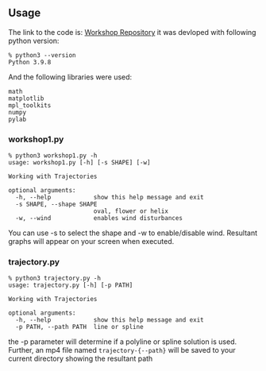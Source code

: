 ## Usage
The link to the code is: [Workshop Repository](https://github.com/mroe1234/workshops) it was devloped with following python version:
```
% python3 --version
Python 3.9.8
```
And the following libraries were used:
```
math
matplotlib
mpl_toolkits
numpy 
pylab 
```

### workshop1.py
```
% python3 workshop1.py -h
usage: workshop1.py [-h] [-s SHAPE] [-w]

Working with Trajectories

optional arguments:
  -h, --help            show this help message and exit
  -s SHAPE, --shape SHAPE
                        oval, flower or helix
  -w, --wind            enables wind disturbances
```
You can use -s to select the shape and -w to enable/disable wind.  Resultant graphs will appear on your screen when executed.
### trajectory.py
```
% python3 trajectory.py -h
usage: trajectory.py [-h] [-p PATH]

Working with Trajectories

optional arguments:
  -h, --help            show this help message and exit
  -p PATH, --path PATH  line or spline
```
the -p parameter will determine if a polyline or spline solution is used.  Further, an mp4 file named `trajectory-{--path}` will be saved to your current directory showing the resultant path